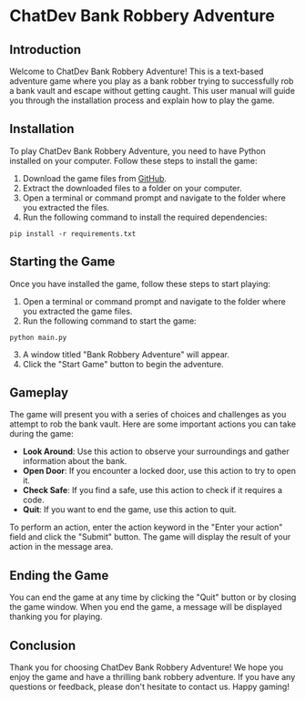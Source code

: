 # ChatDev Bank Robbery Adventure

## Introduction

Welcome to ChatDev Bank Robbery Adventure! This is a text-based adventure game where you play as a bank robber trying to successfully rob a bank vault and escape without getting caught. This user manual will guide you through the installation process and explain how to play the game.

## Installation

To play ChatDev Bank Robbery Adventure, you need to have Python installed on your computer. Follow these steps to install the game:

1. Download the game files from [GitHub](https://github.com/chatdev-bank-robbery-adventure).
2. Extract the downloaded files to a folder on your computer.
3. Open a terminal or command prompt and navigate to the folder where you extracted the files.
4. Run the following command to install the required dependencies:

```
pip install -r requirements.txt
```

## Starting the Game

Once you have installed the game, follow these steps to start playing:

1. Open a terminal or command prompt and navigate to the folder where you extracted the game files.
2. Run the following command to start the game:

```
python main.py
```

3. A window titled "Bank Robbery Adventure" will appear.
4. Click the "Start Game" button to begin the adventure.

## Gameplay

The game will present you with a series of choices and challenges as you attempt to rob the bank vault. Here are some important actions you can take during the game:

- **Look Around**: Use this action to observe your surroundings and gather information about the bank.
- **Open Door**: If you encounter a locked door, use this action to try to open it.
- **Check Safe**: If you find a safe, use this action to check if it requires a code.
- **Quit**: If you want to end the game, use this action to quit.

To perform an action, enter the action keyword in the "Enter your action" field and click the "Submit" button. The game will display the result of your action in the message area.

## Ending the Game

You can end the game at any time by clicking the "Quit" button or by closing the game window. When you end the game, a message will be displayed thanking you for playing.

## Conclusion

Thank you for choosing ChatDev Bank Robbery Adventure! We hope you enjoy the game and have a thrilling bank robbery adventure. If you have any questions or feedback, please don't hesitate to contact us. Happy gaming!